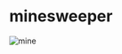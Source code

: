 # minesweeper

![mine](https://user-images.githubusercontent.com/69383548/136488602-5cae78e9-baf4-4223-8705-f08f2fa67914.png)
